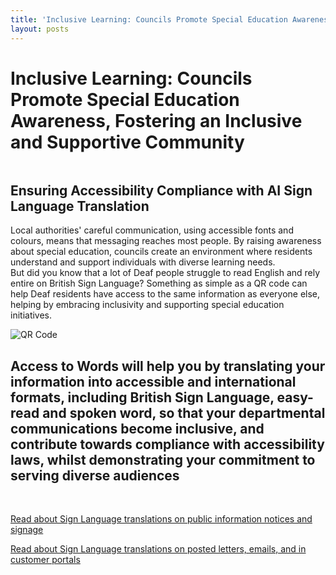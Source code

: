 ```yaml
---
title: 'Inclusive Learning: Councils Promote Special Education Awareness, Fostering an Inclusive and Supportive Community'
layout: posts
---
```


# Inclusive Learning: Councils Promote Special Education Awareness, Fostering an Inclusive and Supportive Community

![]()

## Ensuring Accessibility Compliance with AI Sign Language Translation

Local authorities' careful communication, using accessible fonts and colours, means that messaging reaches most people.  By raising awareness about special education, councils create an environment where residents understand and support individuals with diverse learning needs.  
But did you know that a lot of Deaf people struggle to read English and rely entire on British Sign Language?
Something as simple as a QR code can help Deaf residents have access to the same information as everyone else, helping by embracing inclusivity and supporting special education initiatives.

![QR Code](/posts/images/qr-contact.png)

## Access to Words will help you by translating your information into accessible and international formats, including British Sign Language, easy-read and spoken word, so that your departmental communications become inclusive, and contribute towards compliance with accessibility laws, whilst demonstrating your commitment to serving diverse audiences

<br/>

[Read about Sign Language translations on public information notices and signage](/solutions/gazette)

[Read about Sign Language translations on posted letters, emails, and in customer portals](/solutions/correspondent)
